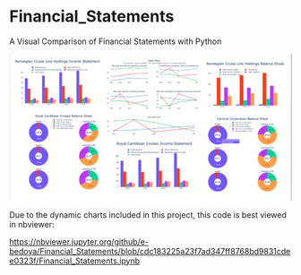 # Financial_Statements
A Visual Comparison of Financial Statements with Python

![title](plots.png)

Due to the dynamic charts included in this project, this code is best viewed in nbviewer:

https://nbviewer.jupyter.org/github/e-bedoya/Financial_Statements/blob/cdc183225a23f7ad347ff8768bd9831cdee0323f/Financial_Statements.ipynb
